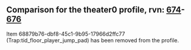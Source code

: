 ## Comparison for the theater0 profile, rvn: [674](https://github.com/PRO100KatYT/FortniteProfileRevisions/tree/main/profiles/theater0/674%20theater0.json)-[676](https://github.com/PRO100KatYT/FortniteProfileRevisions/tree/main/profiles/theater0/676%20theater0.json)

Item 68879b76-dbf8-45c1-9b95-17966d2ffc77 (Trap:tid_floor_player_jump_pad) has been removed from the profile.
<br><br>
